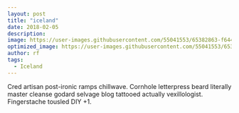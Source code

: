 ```yaml
---
layout: post
title: "iceland"
date: 2018-02-05
description: 
image: https://user-images.githubusercontent.com/55041553/65382863-f6449780-dcc1-11e9-9889-b4c64dc2206e.jpg
optimized_image: https://user-images.githubusercontent.com/55041553/65382863-f6449780-dcc1-11e9-9889-b4c64dc2206e.jpg
author: rf
tags: 
  - Iceland
---
```

Cred artisan post-ironic ramps chillwave. Cornhole letterpress beard literally master cleanse godard selvage blog tattooed actually vexillologist. Fingerstache tousled DIY +1.